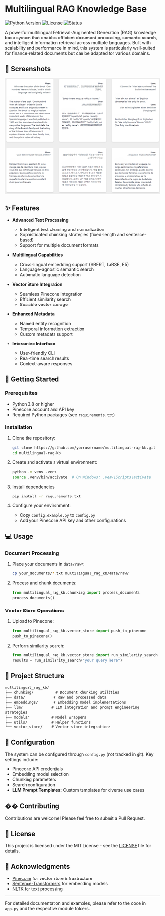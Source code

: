 # Multilingual RAG Knowledge Base

[![Python Version](https://img.shields.io/badge/python-3.8%2B-blue)](https://www.python.org/downloads/)
[![License](https://img.shields.io/badge/license-MIT-green)](LICENSE)
[![Status](https://img.shields.io/badge/status-active-success)]()

A powerful multilingual Retrieval-Augmented Generation (RAG) knowledge base system that enables efficient document processing, semantic search, and intelligent information retrieval across multiple languages. Built with scalability and performance in mind, this system is particularly well-suited for finance-related documents but can be adapted for various domains.

## 📸 Screenshots

![Demo Screenshot](multilingual_rag_kb/screenshots/demo.png)

## ✨ Features

- **Advanced Text Processing**
  - Intelligent text cleaning and normalization
  - Sophisticated chunking strategies (fixed-length and sentence-based)
  - Support for multiple document formats

- **Multilingual Capabilities**
  - Cross-lingual embedding support (SBERT, LaBSE, E5)
  - Language-agnostic semantic search
  - Automatic language detection

- **Vector Store Integration**
  - Seamless Pinecone integration
  - Efficient similarity search
  - Scalable vector storage

- **Enhanced Metadata**
  - Named entity recognition
  - Temporal information extraction
  - Custom metadata support

- **Interactive Interface**
  - User-friendly CLI
  - Real-time search results
  - Context-aware responses

## 🚀 Getting Started

### Prerequisites

- Python 3.8 or higher
- Pinecone account and API key
- Required Python packages (see `requirements.txt`)

### Installation

1. Clone the repository:
   ```bash
   git clone https://github.com/yourusername/multilingual-rag-kb.git
   cd multilingual-rag-kb
   ```

2. Create and activate a virtual environment:
   ```bash
   python -m venv .venv
   source .venv/bin/activate  # On Windows: .venv\Scripts\activate
   ```

3. Install dependencies:
   ```bash
   pip install -r requirements.txt
   ```

4. Configure your environment:
   - Copy `config.example.py` to `config.py`
   - Add your Pinecone API key and other configurations

## 💻 Usage

### Document Processing

1. Place your documents in `data/raw/`:
   ```bash
   cp your_documents/*.txt multilingual_rag_kb/data/raw/
   ```

2. Process and chunk documents:
   ```python
   from multilingual_rag_kb.chunking import process_documents
   process_documents()
   ```

### Vector Store Operations

1. Upload to Pinecone:
   ```python
   from multilingual_rag_kb.vector_store import push_to_pinecone
   push_to_pinecone()
   ```

2. Perform similarity search:
   ```python
   from multilingual_rag_kb.vector_store import run_similarity_search
   results = run_similarity_search("your query here")
   ```

## 📁 Project Structure

```
multilingual_rag_kb/
├── chunking/          # Document chunking utilities
├── data/             # Raw and processed data
├── embeddings/       # Embedding model implementations
├── llm/             # LLM integration and prompt engineering strategies
├── models/          # Model wrappers
├── utils/           # Helper functions
└── vector_store/    # Vector store integrations
```

## 🔧 Configuration

The system can be configured through `config.py` (not tracked in git). Key settings include:

- Pinecone API credentials
- Embedding model selection
- Chunking parameters
- Search configuration
- **LLM Prompt Templates:** Custom templates for diverse use cases

## �� Contributing

Contributions are welcome! Please feel free to submit a Pull Request.

## 📝 License

This project is licensed under the MIT License - see the [LICENSE](LICENSE) file for details.

## 🙏 Acknowledgments

- [Pinecone](https://www.pinecone.io/) for vector store infrastructure
- [Sentence-Transformers](https://www.sbert.net/) for embedding models
- [NLTK](https://www.nltk.org/) for text processing

---

For detailed documentation and examples, please refer to the code in `app.py` and the respective module folders. 